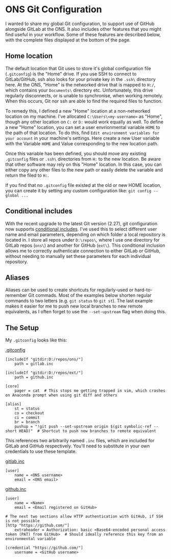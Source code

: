 # ONS Git Configuration

I wanted to share my global Git configuration, to support use of GitHub alongside GitLab at the ONS. It also includes other features that you might find useful in your workflow. Some of these features are described below, with the complete files displayed at the bottom of the page. 


## Home location

The default location that Git uses to store it's global configuration file (`.gitconfig`) is the "Home" drive. If you use SSH to connect to GitLab/GitHub, ssh also looks for your private key in the `.ssh\` directory here. At the ONS, "Home" is the networked drive that is mapped to `H:/`, which contains your `Documents\` directory etc. Unfortunately, this drive regularly disconnects, or is unable to synchronise, when working remotely. When this occurs, Git nor ssh are able to find the required files to function.

To remedy this, I defined a new "Home" location at a non-networked location on my machine. I've allocated `C:\Users\<my-username>` as "Home", though any other location on `C:` or `D:` would work equally as well. To define a new "Home" location, you can set a user envrionmental variable `HOME` to the path of that location. To do this, find `Edit environment variables for your account` in your machine's settings. Here create a new User variable with the Variable `HOME` and Value corresponding to the new location path.

Once this variable has been defined, you should move any existing `.gitconfig` files or `.ssh\` directories from `H:` to the new location. Be aware that other software may rely on this "Home" location. In this case, you can either copy any other files to the new path or easily delete the variable and return the filed to `H:`.

If you find that no `.gitconfig` file existed at the old or new HOME location, you can create it by setting any custom configuration like: `git config --global ...`


## Conditional includes

With the recent upgrade to the latest Git version (2.27), git configuration now supports [conditional includes](https://git-scm.com/docs/git-config#_conditional_includes). I've used this to select different user name and email parameters, depending on which folder a local repository is located in. I store all repos under `D:\repos\`, where I use one directory for GitLab repos (`ons\`) and another for GitHub (`ext\`). This conditional inclusion allows me to correctly authenticate connection to either GitLab or GitHub, without needing to manually set these parameters for each individual repository.


## Aliases

Aliases can be used to create shortcuts for regularly-used or hard-to-remember Git commads. Most of the examples below shorten regular commands to two letters (e.g. `git status` to `git st`). The last example makes it easier for me to push new local branches to new remote equivalents, as I often forget to use the `--set-upstream` flag when doing this.


## The Setup

My `.gitconfig` looks like this:

[.gitconfig](the_setup/.gitconfig)
```
[includeIf "gitdir:D:/repos/ons/"]
  	path = gitlab.inc

[includeIf "gitdir:D:/repos/ext/"]
  	path = github.inc

[core]
	pager = cat  # This stops me getting trapped in vim, which crashes on Anaconda prompt when using git diff and others

[alias]
	st = status
	co = checkout
	ci = commit
	br = branch
	pushup = "!git push --set-upstream origin $(git symbolic-ref --short HEAD)"  # Shortcut to push new branches to remote equivalent
```

This references two arbitrarily named `.inc` files, which are included for GitLab and GitHub respectively. You'll need to substitute in your own credentials to use these template.

[gitlab.inc](the_setup/gitlab.inc)
```
[user]
	name = <ONS username>
	email = <ONS email>
```

[github.inc](the_setup/github.inc)
```
[user]
	name = <Name>
	email = <Email registered on GitHub>

# The next two sections allow HTTP authentication with GitHub, if SSH is not possible
[http "https://github.com/"]
	extraheader = Authorization: basic <Base64-encoded personal access token (PAT) from GitHub>  # Should ideally reference this key from an environmental variable

[credential "https://github.com/"]
	username = <GitHub username>
```

